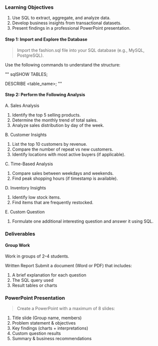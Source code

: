 ### Learning Objectives

1. Use SQL to extract, aggregate, and analyze data.
2. Develop business insights from transactional datasets.
3. Present findings in a professional PowerPoint presentation.


#### Step 1: Import and Explore the Database

> Import the fashion.sql file into your SQL database (e.g., MySQL, PostgreSQL).

Use the following commands to understand the structure:

""
sqlSHOW TABLES;

DESCRIBE <table_name>;
"" 

#### Step 2: Perform the Following Analysis

A. Sales Analysis

1. Identify the top 5 selling products.
2. Determine the monthly trend of total sales.
3. Analyze sales distribution by day of the week.

B. Customer Insights

1. List the top 10 customers by revenue.
2. Compare the number of repeat vs new customers.
3. Identify locations with most active buyers (if applicable).

C. Time-Based Analysis

1. Compare sales between weekdays and weekends.
2. Find peak shopping hours (if timestamp is available).

D. Inventory Insights

1. Identify low stock items.
2. Find items that are frequently restocked.

E. Custom Question

1. Formulate one additional interesting question and answer it using SQL.

### Deliverables
#### Group Work

Work in groups of 2–4 students.

Written Report
Submit a document (Word or PDF) that includes:

1. A brief explanation for each question
2. The SQL query used
3. Result tables or charts

### PowerPoint Presentation

> Create a PowerPoint with a maximum of 8 slides:

1. Title slide (Group name, members)
2. Problem statement & objectives
3. Key findings (charts + interpretations)
4. Custom question results
5. Summary & business recommendations
